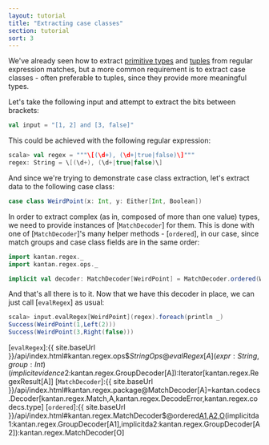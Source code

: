 ```yaml
---
layout: tutorial
title: "Extracting case classes"
section: tutorial
sort: 3
---
```

We've already seen how to extract [primitive types](primitive_types.html) and [tuples](tuples.html) from regular
expression matches, but a more common requirement is to extract case classes - often preferable to tuples, since they
provide more meaningful types.

Let's take the following input and attempt to extract the bits between brackets: 

```scala
val input = "[1, 2] and [3, false]"
```

This could be achieved with the following regular expression:

```scala
scala> val regex = """\[(\d+), (\d+|true|false)\]"""
regex: String = \[(\d+), (\d+|true|false)\]
```

And since we're trying to demonstrate case class extraction, let's extract data to the following case class:

```scala
case class WeirdPoint(x: Int, y: Either[Int, Boolean])
```

In order to extract complex (as in, composed of more than one value) types, we need to provide instances of
[`MatchDecoder`] for them. This is done with one of [`MatchDecoder`]'s many helper methods - [`ordered`], in our case,
since match groups and case class fields are in the same order:

```scala
import kantan.regex._
import kantan.regex.ops._

implicit val decoder: MatchDecoder[WeirdPoint] = MatchDecoder.ordered(WeirdPoint.apply _)
```

And that's all there is to it. Now that we have this decoder in place, we can just call [`evalRegex`] as usual:

```scala
scala> input.evalRegex[WeirdPoint](regex).foreach(println _)
Success(WeirdPoint(1,Left(2)))
Success(WeirdPoint(3,Right(false)))
```

[`evalRegex`]:{{ site.baseUrl }}/api/index.html#kantan.regex.ops$$StringOps@evalRegex[A](expr:String,group:Int)(implicitevidence$2:kantan.regex.GroupDecoder[A]):Iterator[kantan.regex.RegexResult[A]]
[`MatchDecoder`]:{{ site.baseUrl }}/api/index.html#kantan.regex.package@MatchDecoder[A]=kantan.codecs.Decoder[kantan.regex.Match,A,kantan.regex.DecodeError,kantan.regex.codecs.type]
[`ordered`]:{{ site.baseUrl }}/api/index.html#kantan.regex.MatchDecoder$@ordered[A1,A2,O](f:(A1,A2)=>O)(implicitda1:kantan.regex.GroupDecoder[A1],implicitda2:kantan.regex.GroupDecoder[A2]):kantan.regex.MatchDecoder[O]
